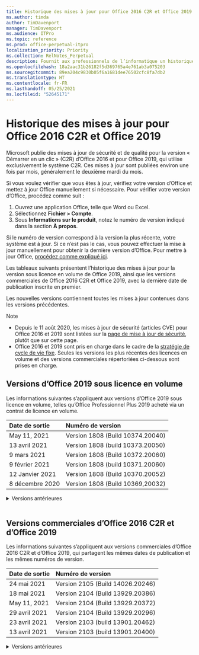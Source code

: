 ```yaml
---
title: Historique des mises à jour pour Office 2016 C2R et Office 2019
ms.author: timda
author: TimDavenport
manager: TimDavenport
ms.audience: ITPro
ms.topic: reference
ms.prod: office-perpetual-itpro
localization_priority: Priority
ms.collection: RelNotes_Perpetual
description: Fournit aux professionnels de l’informatique un historique des mises à jour pour les versions perpétuelles d’Office 2016 et 2019 qui utilisent la technologie « Démarrer en un clic » (C2R)
ms.openlocfilehash: 18a2aac31b26182f5d369765a4e761ab3a075203
ms.sourcegitcommit: 89ea204c9830b05f6a1681dee76502cfc8fa7db2
ms.translationtype: HT
ms.contentlocale: fr-FR
ms.lasthandoff: 05/25/2021
ms.locfileid: "52645171"
---
```

# <a name="update-history-for-office-2016-c2r-and-office-2019"></a>Historique des mises à jour pour Office 2016 C2R et Office 2019

Microsoft publie des mises à jour de sécurité et de qualité pour la version « Démarrer en un clic » (C2R) d’Office 2016 et pour Office 2019, qui utilise exclusivement le système C2R. Ces mises à jour sont publiées environ une fois par mois, généralement le deuxième mardi du mois.

Si vous voulez vérifier que vous êtes à jour, vérifiez votre version d’Office et mettez à jour Office manuellement si nécessaire. Pour vérifier votre version d’Office, procédez comme suit :

  1.    Ouvrez une application Office, telle que Word ou Excel.
  2.    Sélectionnez **Fichier > Compte**.
  3.    Sous **Informations sur le produit**, notez le numéro de version indiqué dans la section **À propos**.

Si le numéro de version correspond à la version la plus récente, votre système est à jour. Si ce n’est pas le cas, vous pouvez effectuer la mise à jour manuellement pour obtenir la dernière version d’Office. Pour mettre à jour Office, [procédez comme expliqué ici](https://support.office.com/article/2ab296f3-7f03-43a2-8e50-46de917611c5).


Les tableaux suivants présentent l’historique des mises à jour pour la version sous licence en volume de Office 2019, ainsi que les versions commerciales de Office 2016 C2R et Office 2019, avec la dernière date de publication inscrite en premier.

Les nouvelles versions contiennent toutes les mises à jour contenues dans les versions précédentes.


 > [!NOTE]
> - Depuis le 11 août 2020, les mises à jour de sécurité (articles CVE) pour Office 2016 et 2019 sont listées sur la [page de mise à jour de sécurité](./microsoft365-apps-security-updates.md), plutôt que sur cette page. 
> - Office 2016 et 2019 sont pris en charge dans le cadre de la [stratégie de cycle de vie fixe](/lifecycle/policies/fixed). Seules les versions les plus récentes des licences en volume et des versions commerciales répertoriées ci-dessous sont prises en charge.


## <a name="volume-licensed-versions-of-office-2019"></a>Versions d’Office 2019 sous licence en volume
Les informations suivantes s’appliquent aux versions d’Office 2019 sous licence en volume, telles qu’Office Professionnel Plus 2019 acheté via un contrat de licence en volume.

[//]: # (NE PAS SUPPRIMER LE DÉBUT DU TABLEAU VL)


|**Date de sortie**|**Numéro de version**|
|:-----|:-----|
|May 11, 2021|Version 1808 (Build 10374.20040)|
|13 avril 2021|Version 1808 (build 10373.20050)|
|9 mars 2021|Version 1808 (Build 10372.20060)|
|9 février 2021|Version 1808 (build 10371.20060)|
|12 Janvier 2021|Version 1808 (Build 10370.20052)|
|8 décembre 2020|Version 1808 (Build 10369,20032)|


[//]: # (NE PAS SUPPRIMER LA FIN DU TABLEAU VL)

<details>
<summary>Versions antérieures</summary>
 

[//]: # (NE PAS SUPPRIMER LE DÉBUT DE L’ANCIEN TABLEAU VL)


|**Date de sortie**|**Numéro de version**|
|:-----|:-----|
|10 novembre 2020|Version 1808 (build 10368.20035)|
|13 octobre 2020|Version 1808 (build 10367.20048)|
|8 septembre 2020|Version 1808 (Build 10366.20016)|
|11 août 2020|Version 1808 (Build 10364.20059)|
|14 juillet 2020   |Version 1808 (Build 10363.20015)  |
|09 juin 2020   |Version 1808 (Build 10361.20002)  |
|12 mai 2020   |Version 1808 (build 10359.20023)  |
|14 avril 2020   |Version 1808 (build 10358.20061)  |
|10 mars 2020   |Version 1808 (Build 10357.20081)  |
|11 février 2020   |Version 1808 (build 10356.20006)  |


[//]: # (NE PAS SUPPRIMER LA FIN DE L’ANCIEN TABLEAU VL)

</details>


<br/>

## <a name="retail-versions-of-office-2016-c2r-and-office-2019"></a>Versions commerciales d’Office 2016 C2R et d’Office 2019
Les informations suivantes s’appliquent aux versions commerciales d’Office 2016 C2R et d’Office 2019, qui partagent les mêmes dates de publication et les mêmes numéros de version.

[//]: # (NE PAS SUPPRIMER LE DÉBUT DU TABLEAU DE VENTE AU DÉTAIL)


|**Date de sortie**|**Numéro de version**|
|:-----|:-----|
|24 mai 2021|Version 2105 (Build 14026.20246)|
|18 mai 2021|Version 2104 (Build 13929.20386)|
|May 11, 2021|Version 2104 (Build 13929.20372)|
|29 avril 2021|Version 2104 (Build 13929.20296)|
|23 avril 2021|Version 2103 (build 13901.20462)|
|13 avril 2021|Version 2103 (build 13901.20400)|


[//]: # (NE PAS SUPPRIMER LA FIN DU TABLEAU DE VENTE AU DÉTAIL)

<details>
<summary>Versions antérieures</summary>
 

[//]: # (NE PAS SUPPRIMER LE DÉBUT DE L’ANCIEN TABLEAU DE VENTE AU DÉTAIL)


|**Date de sortie**|**Numéro de version**|
|:-----|:-----|
|2 avril 2021|Version 2103 (build 13901.20336)|
|30 mars 2021|Version 2103 (Build 13901.20312)|
|18 mars 2021|Version 2102 (Build 13801.20360)|
|9 mars 2021|Version 2102 (Build 13801.20294)|
|1er mars 2021|Version 2102 (build 13801.20266)|
|16 février 2021|Version 2101 (Build 13628.20448)|
|9 février 2021|Version 2101 (build 13628.20380)|
|26 janvier 2021|Version 2101 (Build 13628.20274)|
|21 janvier 2021|Version 2012 (build 13530.20440)|
|12 Janvier 2021|Version 2012 (Build 13530.20376)|
|5 janvier 2021|Version 2012 (build 13530.20316)|
|21 décembre 2020|Version 2011 (build 13426.20404)|
|8 décembre 2020|Version 2011 (Build 13426,20332)|
|2 décembre 2020|Version 2011 (build 13426.20308)|
|30 novembre 2020|Version 2011 (build 13426.20294)|
|23 novembre 2020|Version 2011 (build 13426.20274)|
|17 novembre 2020|Version 2010 (build 13328.20408)|
|10 novembre 2020|Version 2010 (build 13328.20356)|
|27 octobre 2020|Version 2010 (build 13328.20292)|
|21 octobre 2020|Version 2009 (Build 13231.20418)|
|13 octobre 2020|Version 2009 (build 13231.20390)|
|8 octobre 2020|Version 2009 (Build 13231.20368)|
|28 septembre 2020|Version 2009 (Build 13231.20262)|
|22 septembre 2020|Version 2008 (Build 13127.20508)|
|9 septembre 2020|Version 2008 (build 13127.20408)|
|31 août 2020|Version 2008 (build 13127.20296)|
|25 août 2020|Version 2007 (Build 13029.20460)|
|11 août 2020|Version 2007 (Build 13029.20344)|
|30 juillet 2020|Version 2007 (build 13029.20308)  |
|28 juillet 2020|Version 2006 (Build 13001.20498)  |
|14 juillet 2020|Version 2006 (Build 13001.20384)  |
|30 juin 2020|Version 2006 (Build 13001.20266)  |
|24 juin 2020|Version 2005 (Build 12827.20470)  |
|09 juin 2020|Version 2005 (Build 12827.20336)  |
|02 juin 2020|Version 2005 (Build 12827.20268)  |
|21 Mai 2020|Version 2004 (Build 12730.20352)  |
|12 mai 2020|Version 2004 (build 12730.20270)  |
|4 mai 2020|Version 2004 (Build 12730.20250)  |
|29 avril 2020|Version 2004 (Build 12730.20236)  |
|15 avril 2020|Version 2003 (build 12624.20466)  |
|14 avril 2020|Version 2003 (build 12624.20442)  |
|31 mars 2020|Version 2003 (build 12624.20382)  |
|25 mars 2020|Version 2003 (Build 12624.20320)  |
|10 mars 2020|Version 2002 (Build 12527.20278)  |
|1er mars 2020   |Version 2002 (Build 12527.20242)  |


[//]: # (NE PAS SUPPRIMER LA FIN DE L’ANCIEN TABLEAU DE VENTE AU DÉTAIL)


</details>